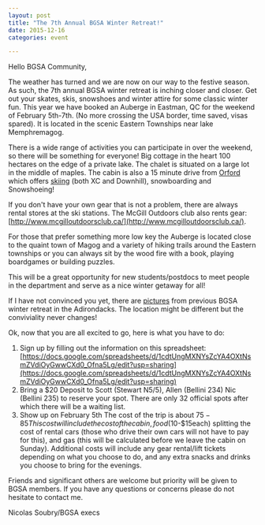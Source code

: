 ```yaml
---
layout: post
title: "The 7th Annual BGSA Winter Retreat!"
date: 2015-12-16
categories: event

---
```


Hello BGSA Community,

The weather has turned and we are now on our way to the festive season. As such, the 7th annual BGSA winter retreat is inching closer and closer. Get out your skates, skis, snowshoes and winter attire for some classic winter fun. This year we have booked an Auberge in Eastman, QC for the weekend of February 5th-7th. (No more crossing the USA border, time saved, visas spared). It is located in the scenic Eastern Townships near lake Memphremagog.

There is a wide range of activities you can participate in over the weekend, so there will be something for everyone! Big cottage in the heart 100 hectares on the edge of a private lake. The chalet is situated on a large lot in the middle of maples. The cabin is also a 15 minute drive from [Orford](http://www.sepaq.com/pq/mor/index.dot?language_id=1) which offers [skiing](http://www.orford.com/ski/) (both XC and Downhill), snowboarding and Snowshoeing! 

If you don't have your own gear that is not a problem, there are always rental stores at the ski stations. The McGill Outdoors club also rents gear: [http://www.mcgilloutdoorsclub.ca/](http://www.mcgilloutdoorsclub.ca/). 

For those that prefer something more low key the Auberge is located close to the quaint town of Magog and a variety of hiking trails around the Eastern townships or you can always sit by the wood fire with a book, playing boardgames or building puzzles.
 
This will be a great opportunity for new students/postdocs to meet people in the department and serve as a nice winter getaway for all! 
 
If I have not convinced you yet, there are [pictures](https://www.facebook.com/media/set/?set=a.10153045175946648.1073741834.687271647&type=1&l=d86d500898) from previous BGSA winter retreat in the Adirondacks. The location might be different but the conviviality never changes!

Ok, now that you are all excited to go, here is what you have to do:

1. Sign up by filling out the information on this spreadsheet: [https://docs.google.com/spreadsheets/d/1cdtUngMXNYsZcYA4OXtNsmZVdiOyGwwCXd0_Ofna5Lg/edit?usp=sharing](https://docs.google.com/spreadsheets/d/1cdtUngMXNYsZcYA4OXtNsmZVdiOyGwwCXd0_Ofna5Lg/edit?usp=sharing) 
2. Bring a $20 Deposit to Scott (Stewart N5/5), Allen (Bellini 234) Nic (Bellini 235) to reserve your spot. There are only 32 official spots after which there will be a waiting list. 
3. Show up on February 5th 
The cost of the trip is about $75-85 This cost will include the cost of the cabin, food ($10-$15each) splitting the cost of rental cars (those who drive their own cars will not have to pay for this), and gas (this will be calculated before we leave the cabin on Sunday). Additional costs will include any gear rental/lift tickets depending on what you choose to do, and any extra snacks and drinks you choose to bring for the evenings. 

Friends and significant others are welcome but priority will be given to BGSA members. If you have any questions or concerns please do not hesitate to contact me.
 
Nicolas Soubry/BGSA execs
